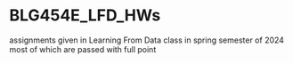 # BLG454E_LFD_HWs
assignments given in Learning From Data class in spring semester of 2024 most of which are passed with full point
